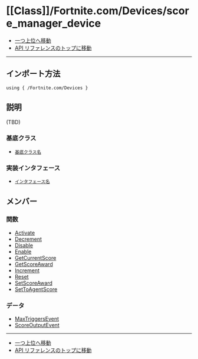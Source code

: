 # [[Class]]/Fortnite.com/Devices/score_manager_device

- [一つ上位へ移動](../main.md)
- [API リファレンスのトップに移動](../../../main.md)

---

## インポート方法

```verse
using { /Fortnite.com/Devices }
```

## 説明

(TBD)

### 基底クラス

- [`基底クラス名`]()

### 実装インタフェース

- [`インタフェース名`]()

## メンバー

### 関数

- [Activate](./F_Activate/main.md)
- [Decrement](./F_Decrement/main.md)
- [Disable](./F_Disable/main.md)
- [Enable](./F_Enable/main.md)
- [GetCurrentScore](./F_GetCurrentScore/main.md)
- [GetScoreAward](./F_GetScoreAward/main.md)
- [Increment](./F_Increment/main.md)
- [Reset](./F_Reset/main.md)
- [SetScoreAward](./F_SetScoreAward/main.md)
- [SetToAgentScore](./F_SetToAgentScore/main.md)

### データ

- [MaxTriggersEvent](./D_MaxTriggersEvent/main.md)
- [ScoreOutputEvent](./D_ScoreOutputEvent/main.md)

---

- [一つ上位へ移動](../main.md)
- [API リファレンスのトップに移動](../../../main.md)

